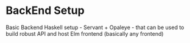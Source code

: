 # BackEnd Setup

Basic Backend Haskell setup - Servant + Opaleye - that can be used to build robust API and host Elm frontend (basically any frontend) 
